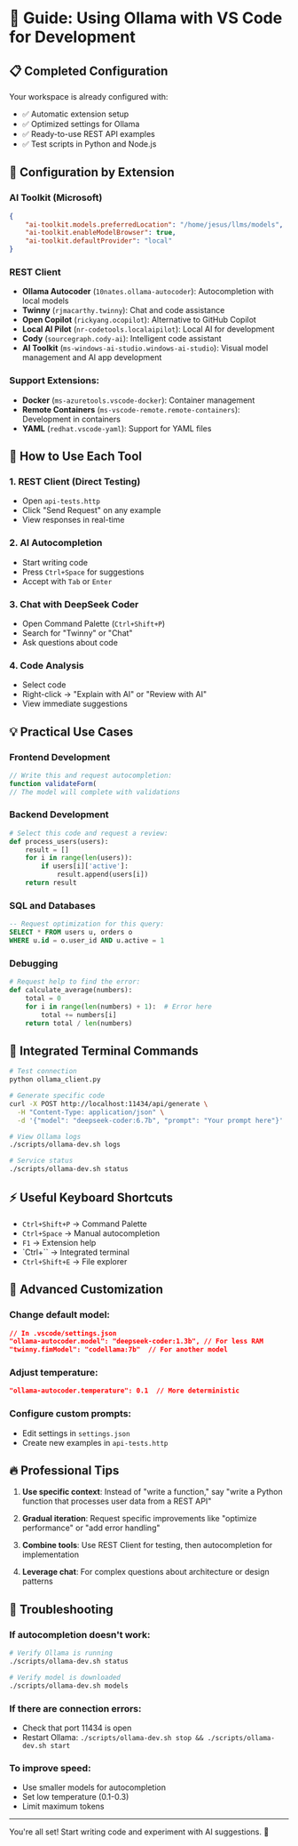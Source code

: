 # 🚀 Guide: Using Ollama with VS Code for Development

## 📋 **Completed Configuration**

Your workspace is already configured with:

-   ✅ Automatic extension setup
-   ✅ Optimized settings for Ollama
-   ✅ Ready-to-use REST API examples
-   ✅ Test scripts in Python and Node.js

## 🔧 **Configuration by Extension**

### **AI Toolkit (Microsoft)**

```json
{
    "ai-toolkit.models.preferredLocation": "/home/jesus/llms/models",
    "ai-toolkit.enableModelBrowser": true,
    "ai-toolkit.defaultProvider": "local"
}
```

### **REST Client**

-   **Ollama Autocoder** (`10nates.ollama-autocoder`): Autocompletion with local models
-   **Twinny** (`rjmacarthy.twinny`): Chat and code assistance
-   **Open Copilot** (`rickyang.ocopilot`): Alternative to GitHub Copilot
-   **Local AI Pilot** (`nr-codetools.localaipilot`): Local AI for development
-   **Cody** (`sourcegraph.cody-ai`): Intelligent code assistant
-   **AI Toolkit** (`ms-windows-ai-studio.windows-ai-studio`): Visual model management and AI app development

### **Support Extensions:**

-   **Docker** (`ms-azuretools.vscode-docker`): Container management
-   **Remote Containers** (`ms-vscode-remote.remote-containers`): Development in containers
-   **YAML** (`redhat.vscode-yaml`): Support for YAML files

## 🎯 **How to Use Each Tool**

### 1. **REST Client (Direct Testing)**

-   Open `api-tests.http`
-   Click "Send Request" on any example
-   View responses in real-time

### 2. **AI Autocompletion**

-   Start writing code
-   Press `Ctrl+Space` for suggestions
-   Accept with `Tab` or `Enter`

### 3. **Chat with DeepSeek Coder**

-   Open Command Palette (`Ctrl+Shift+P`)
-   Search for "Twinny" or "Chat"
-   Ask questions about code

### 4. **Code Analysis**

-   Select code
-   Right-click → "Explain with AI" or "Review with AI"
-   View immediate suggestions

## 💡 **Practical Use Cases**

### **Frontend Development**

```javascript
// Write this and request autocompletion:
function validateForm(
// The model will complete with validations
```

### **Backend Development**

```python
# Select this code and request a review:
def process_users(users):
    result = []
    for i in range(len(users)):
        if users[i]['active']:
            result.append(users[i])
    return result
```

### **SQL and Databases**

```sql
-- Request optimization for this query:
SELECT * FROM users u, orders o
WHERE u.id = o.user_id AND u.active = 1
```

### **Debugging**

```python
# Request help to find the error:
def calculate_average(numbers):
    total = 0
    for i in range(len(numbers) + 1):  # Error here
        total += numbers[i]
    return total / len(numbers)
```

## 🚀 **Integrated Terminal Commands**

```bash
# Test connection
python ollama_client.py

# Generate specific code
curl -X POST http://localhost:11434/api/generate \
  -H "Content-Type: application/json" \
  -d '{"model": "deepseek-coder:6.7b", "prompt": "Your prompt here"}'

# View Ollama logs
./scripts/ollama-dev.sh logs

# Service status
./scripts/ollama-dev.sh status
```

## ⚡ **Useful Keyboard Shortcuts**

-   `Ctrl+Shift+P` → Command Palette
-   `Ctrl+Space` → Manual autocompletion
-   `F1` → Extension help
-   `Ctrl+`` → Integrated terminal
-   `Ctrl+Shift+E` → File explorer

## 🎨 **Advanced Customization**

### Change default model:

```json
// In .vscode/settings.json
"ollama-autocoder.model": "deepseek-coder:1.3b", // For less RAM
"twinny.fimModel": "codellama:7b"  // For another model
```

### Adjust temperature:

```json
"ollama-autocoder.temperature": 0.1  // More deterministic
```

### Configure custom prompts:

-   Edit settings in `settings.json`
-   Create new examples in `api-tests.http`

## 🔥 **Professional Tips**

1. **Use specific context**: Instead of "write a function," say "write a Python function that processes user data from a REST API"

2. **Gradual iteration**: Request specific improvements like "optimize performance" or "add error handling"

3. **Combine tools**: Use REST Client for testing, then autocompletion for implementation

4. **Leverage chat**: For complex questions about architecture or design patterns

## 🐛 **Troubleshooting**

### If autocompletion doesn't work:

```bash
# Verify Ollama is running
./scripts/ollama-dev.sh status

# Verify model is downloaded
./scripts/ollama-dev.sh models
```

### If there are connection errors:

-   Check that port 11434 is open
-   Restart Ollama: `./scripts/ollama-dev.sh stop && ./scripts/ollama-dev.sh start`

### To improve speed:

-   Use smaller models for autocompletion
-   Set low temperature (0.1-0.3)
-   Limit maximum tokens

---

You're all set! Start writing code and experiment with AI suggestions. 🎉
